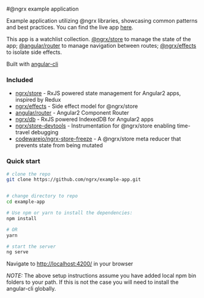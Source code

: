 #@ngrx example application

Example application utilizing @ngrx libraries, showcasing common patterns and best practices. 
You can find the live app [here](http://ngrx.github.io/example-app/).

This app is a watchlist collection. [@ngrx/store](https://github.com/ngrx/store) to manage 
the state of the app; 
[@angular/router](https://github.com/angular/angular) to manage navigation between routes; 
[@ngrx/effects](https://github.com/ngrx/effects) to isolate side effects. 

Built with [angular-cli](https://github.com/angular/angular-cli)

### Included
 - [ngrx/store](https://github.com/ngrx/store) - RxJS powered state management for Angular2 apps, inspired by Redux
 - [ngrx/effects](https://github.com/ngrx/effects) - Side effect model for @ngrx/store
 - [angular/router](https://github.com/angular/angular) - Angular2 Component Router
 - [ngrx/db](https://github.com/ngrx/db) - RxJS powered IndexedDB for Angular2 apps
 - [ngrx/store-devtools](https://github.com/ngrx/store-devtools) - Instrumentation for @ngrx/store enabling time-travel debugging
 - [codewareio/ngrx-store-freeze](https://github.com/codewareio/ngrx-store-freeze) - A @ngrx/store meta reducer that prevents state from being mutated

### Quick start

```bash
# clone the repo
git clone https://github.com/ngrx/example-app.git


# change directory to repo
cd example-app

# Use npm or yarn to install the dependencies:
npm install

# OR
yarn

# start the server
ng serve
```

Navigate to [http://localhost:4200/](http://localhost:4200/) in your browser

_NOTE:_ The above setup instructions assume you have added local npm bin folders to your path. 
If this is not the case you will need to install the angular-cli globally.
